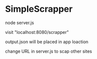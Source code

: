 # SimpleScrapper

node server.js

visit "localhost:8080/scrapper"

output.json will be placed in app loaction

change URL in server.js to scap other sites
